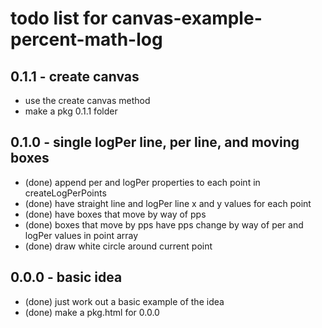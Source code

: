 # todo list for canvas-example-percent-math-log

## 0.1.1 - create canvas
* use the create canvas method
* make a pkg 0.1.1 folder

## 0.1.0 - single logPer line, per line, and moving boxes
* (done) append per and logPer properties to each point in createLogPerPoints
* (done) have straight line and logPer line x and y values for each point
* (done) have boxes that move by way of pps
* (done) boxes that move by pps have pps change by way of per and logPer values in point array
* (done) draw white circle around current point

## 0.0.0 - basic idea
* (done) just work out a basic example of the idea
* (done) make a pkg.html for 0.0.0

